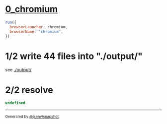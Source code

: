 # [0_chromium](../../dev_errors_snapshots.test.mjs#L98)

```js
run({
  browserLauncher: chromium,
  browserName: "chromium",
})
```

# 1/2 write 44 files into "./output/"

see [./output/](./output/)

# 2/2 resolve

```js
undefined
```

---

<sub>
  Generated by <a href="https://github.com/jsenv/core/tree/main/packages/independent/snapshot">@jsenv/snapshot</a>
</sub>
